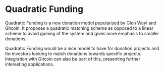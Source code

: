 # Quadratic Funding

Quadratic Funding is a new donation model popularised by Glen Weyl and Gitcoin. It proposes a quadratic matching scheme as opposed to a linear scheme to avoid gaming of the system and gives more emphasis to smaller donations.

Quadratic Funding would be a nice model to have for donation projects and for investors looking to match donations towards specific projects. Integration with Gitcoin can also be part of this, presenting further interesting applications.

